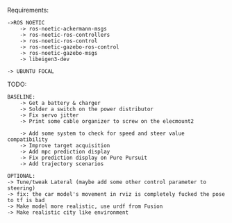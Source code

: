 Requirements:

    ->ROS NOETIC
        -> ros-noetic-ackermann-msgs
        -> ros-noetic-ros-controllers
        -> ros-noetic-ros-control
        -> ros-noetic-gazebo-ros-control
        -> ros-noetic-gazebo-msgs
        -> libeigen3-dev

    -> UBUNTU FOCAL
    
TODO:

    BASELINE:
        -> Get a battery & charger
        -> Solder a switch on the power distributor
        -> Fix servo jitter
        -> Print some cable organizer to screw on the elecmount2

        -> Add some system to check for speed and steer value compatibility
        -> Improve target acquisition
        -> Add mpc prediction display
        -> Fix prediction display on Pure Pursuit
        -> Add trajectory scenarios

    OPTIONAL:
    -> Tune/tweak Lateral (maybe add some other control parameter to steering)
    -> fix: the car model's movement in rviz is completely fucked the pose to tf is bad
    -> Make model more realistic, use urdf from Fusion
    -> Make realistic city like environment
    